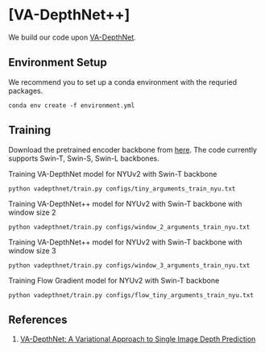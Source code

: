 # [VA-DepthNet++]
We build our code upon [VA-DepthNet](https://github.com/cnexah/VA-DepthNet).

## Environment Setup

We recommend you to set up a conda environment with the requried packages.
```
conda env create -f environment.yml
```

## Training

Download the pretrained encoder backbone from [here](https://github.com/microsoft/Swin-Transformer). The code currently supports Swin-T, Swin-S, Swin-L backbones.

Training VA-DepthNet model for NYUv2 with Swin-T backbone
```
python vadepthnet/train.py configs/tiny_arguments_train_nyu.txt
```

Training VA-DepthNet++ model for NYUv2 with Swin-T backbone with window size 2
```
python vadepthnet/train.py configs/window_2_arguments_train_nyu.txt
```

Training VA-DepthNet++ model for NYUv2 with Swin-T backbone with window size 3
```
python vadepthnet/train.py configs/window_3_arguments_train_nyu.txt
```

Training Flow Gradient model for NYUv2 with Swin-T backbone
```
python vadepthnet/train.py configs/flow_tiny_arguments_train_nyu.txt
```

## References

1. [VA-DepthNet: A Variational Approach to Single Image Depth Prediction](https://openreview.net/forum?id=xjxUjHa_Wpa)
